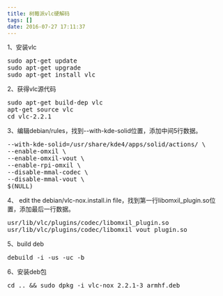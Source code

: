 ```yaml
---
title: 树莓派vlc硬解码
tags: []
date: 2016-07-27 17:11:37
---
```


1、安装vlc

<div class="highlight"><pre>sudo apt-get update
sudo apt-get upgrade
sudo apt-get install vlc
</pre></div>

2、获得vlc源代码

<div class="highlight"><pre>sudo apt-get build-dep vlc
apt-get <span class="nb">source </span>vlc
<span class="nb">cd </span>vlc-2.2.1
</pre></div>

3、编辑debian/rules，找到--with-kde-solid位置，添加中间5行数据。

<div class="highlight"><pre>--with-kde-solid=/usr/share/kde4/apps/solid/actions/ \
--enable-omxil \
--enable-omxil-vout \
--enable-rpi-omxil \
--disable-mmal-codec \
--disable-mmal-vout \
$(NULL)
</pre></div>

4、 edit the debian/vlc-nox.install.in file，找到第一行libomxil_plugin.so位置，添加最后一行数据。

<div class="highlight"><pre>usr/lib/vlc/plugins/codec/libomxil_plugin.so
usr/lib/vlc/plugins/codec/libomxil_vout_plugin.so
</pre></div>

5、build deb

<div class="highlight"><pre>debuild -i -us -uc -b
</pre></div>

6、安装deb包

<div class="highlight"><pre><span class="nb">cd</span> .. <span class="o">&amp;&amp;</span> sudo dpkg -i vlc-nox_2.2.1-3_armhf.deb
</pre></div>